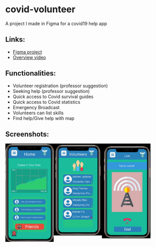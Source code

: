 # covid-volunteer
A project I made in Figma for a covid19 help app
## Links:
- [Figma project](https://www.figma.com/file/zcVuVySOUhOvdxGvsvPMQh/Assignment3?node-id=0%3A1)
- [Overview video](https://youtu.be/zDXTOixG2Fs)
## Functionalities:
- Volunteer registration (professor suggestion)
- Seeking help (professor suggestion)
- Quick access to Covid survival guides
- Quick access to Covid statistics
- Emergency Broadcast
- Volunteers can list skills
- Find help/Give help with map

## Screenshots:
<img src="HomeScreen.PNG" align="left" width="30%" >
<img src="Volunteers.PNG" align="left" width="30%" >
<img src="Broadcast.PNG" align="left" width="30%" >
